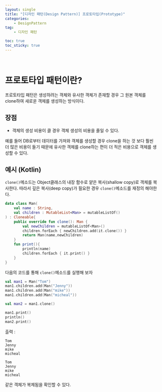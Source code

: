 ```yaml
---
layout: single
title: "[디자인 패턴(Design Pattern)] 프로토타입(Prototype)"
categories: 
    - DesignPattern
tag:
    - 디자인 패턴

toc: true
toc_sticky: true
---
```


<br>

# 프로토타입 패턴이란?
프로토타입 패턴은 생성하려는 객체와 유사한 객체가 존재할 경우 그 원본 객체를 clone하여 새로운 객체를 생성하는 방식이다. 

## 장점
- 객체의 생성 비용이 클 경우 객체 생성의 비용을 줄일 수 있다.

예를 들어 DB로부터 데이터를 가져와 객체를 생성할 경우 clone을 하는 것 보다 훨씬 더 많은 비용이 들기 때문에 유사한 객체를 clone하는 편이 더 적은 비용으로 객체를 생성할 수 있다.

## 예시 (Kotlin)
`clone()`메소드는 Object클래스의 내장 함수로 얕은 복사(shallow copy)로 객체를 복사한다. 따라서 깊은 복사(deep copy)가 필요한 경우 `clone()`메소드를 재정의 해야한다.

```kotlin
data class Man(
    val name : String,
    val children : MutableList<Man> = mutableListOf()
) : Cloneable{
    public override fun clone(): Man {
        val newChildren = mutableListOf<Man>()
        children.forEach { newChildren.add(it.clone()) }
        return Man(name,newChildren)
    }
    fun print(){
        println(name)
        children.forEach { it.print() }
    }
}
```

다음의 코드를 통해 `clone()`메소드를 실행해 보자

```kotlin
val man1 = Man("Tom")
man1.children.add(Man("Jenny"))
man1.children.add(Man("mike"))
man1.children.add(Man("micheal"))

val man2 = man1.clone()

man1.print()
println()
man2.print()
```

출력 : 
```
Tom
Jenny
mike
micheal

Tom
Jenny
mike
micheal

```

같은 객체가 복제됨을 확인할 수 있다.